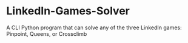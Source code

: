 # LinkedIn-Games-Solver
A CLI Python program that can solve any of the three LinkedIn games: Pinpoint, Queens, or Crossclimb
